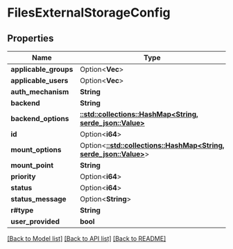 # FilesExternalStorageConfig

## Properties

Name | Type | Description | Notes
------------ | ------------- | ------------- | -------------
**applicable_groups** | Option<**Vec<String>**> |  | [optional]
**applicable_users** | Option<**Vec<String>**> |  | [optional]
**auth_mechanism** | **String** |  | 
**backend** | **String** |  | 
**backend_options** | [**::std::collections::HashMap<String, serde_json::Value>**](serde_json::Value.md) |  | 
**id** | Option<**i64**> |  | [optional]
**mount_options** | Option<[**::std::collections::HashMap<String, serde_json::Value>**](serde_json::Value.md)> |  | [optional]
**mount_point** | **String** |  | 
**priority** | Option<**i64**> |  | [optional]
**status** | Option<**i64**> |  | [optional]
**status_message** | Option<**String**> |  | [optional]
**r#type** | **String** |  | 
**user_provided** | **bool** |  | 

[[Back to Model list]](../README.md#documentation-for-models) [[Back to API list]](../README.md#documentation-for-api-endpoints) [[Back to README]](../README.md)


